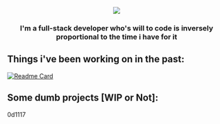 <p align="center">
  <a href="https://github.com/DenverCoder1/readme-typing-svg"><img src="https://readme-typing-svg.herokuapp.com?color=%2336BCF7&width=430&lines=I+seriously+don't+know+what+to+put+here"></a>
  <h3  align="center">I'm a full-stack developer who's will to code is inversely proportional to the time i have for it</h3>
</p>

## Things i've been working on in the past:
[![Readme Card](https://github-readme-stats.vercel.app/api/pin/?username=daim0&repo=CTPBot&theme=react&bg_color=2a2f38&hide_border=true&show_owner=true)](https://github.com/daim0/CTPBot)

## Some dumb projects [WIP or Not]:
0d1117
